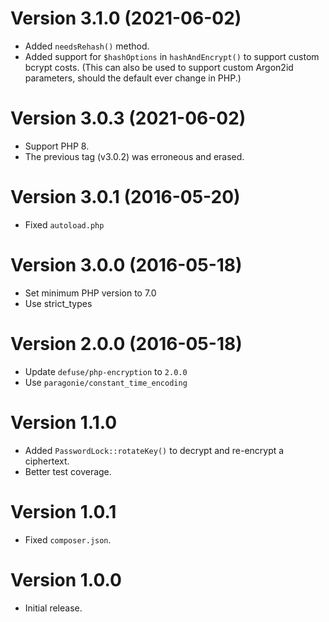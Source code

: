 # Version 3.1.0 (2021-06-02)

* Added `needsRehash()` method.
* Added support for `$hashOptions` in `hashAndEncrypt()` to support
  custom bcrypt costs. (This can also be used to support custom Argon2id
  parameters, should the default ever change in PHP.)

# Version 3.0.3 (2021-06-02)

* Support PHP 8.
* The previous tag (v3.0.2) was erroneous and erased.

# Version 3.0.1 (2016-05-20)

* Fixed `autoload.php`

# Version 3.0.0 (2016-05-18)

* Set minimum PHP version to 7.0
* Use strict_types

# Version 2.0.0 (2016-05-18)

* Update `defuse/php-encryption` to `2.0.0`
* Use `paragonie/constant_time_encoding`

# Version 1.1.0

* Added `PasswordLock::rotateKey()` to decrypt and re-encrypt a ciphertext.
* Better test coverage.

# Version 1.0.1

* Fixed `composer.json`.

# Version 1.0.0

* Initial release.
